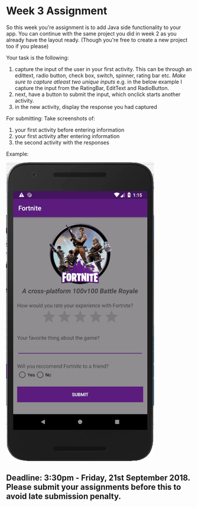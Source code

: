 # Week 3 Assignment

So this week you're assignment is to add Java side functionality to your app. You can continue with the same project you did in week 2 as you already have the layout ready. (Though you're free to create a new project too if you please)

Your task is the following:
1) capture the input of the user in your first activity. This can be through an edittext, radio button, check box, switch, spinner, rating bar etc. *Make sure to capture atleast two unique inputs* e.g. in the below example I capture the input from the RatingBar, EditText and RadioButton.
2) next, have a button to submit the input, which onclick starts another activity.
3) in the new activity, display the response you had captured

For submitting:
Take screenshots of:
1) your first activity before entering information
2) your first activity after entering information
3) the second activity with the responses

Example:


![w3_as](assets/w3_asgn.gif)

## Deadline: 3:30pm - Friday, 21st September 2018. Please submit your assignments before this to avoid late submission penalty.
